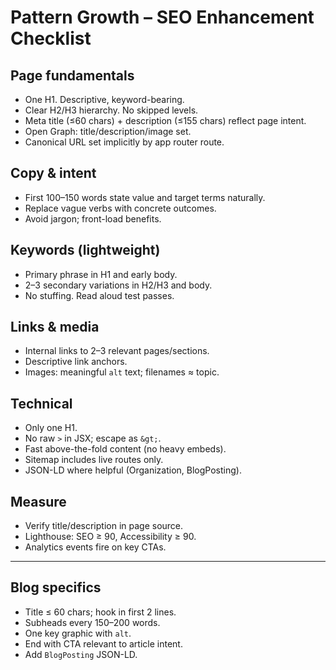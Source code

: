 # Pattern Growth – SEO Enhancement Checklist

## Page fundamentals
- One H1. Descriptive, keyword-bearing.
- Clear H2/H3 hierarchy. No skipped levels.
- Meta title (≤60 chars) + description (≤155 chars) reflect page intent.
- Open Graph: title/description/image set.
- Canonical URL set implicitly by app router route.

## Copy & intent
- First 100–150 words state value and target terms naturally.
- Replace vague verbs with concrete outcomes.
- Avoid jargon; front-load benefits.

## Keywords (lightweight)
- Primary phrase in H1 and early body.
- 2–3 secondary variations in H2/H3 and body.
- No stuffing. Read aloud test passes.

## Links & media
- Internal links to 2–3 relevant pages/sections.
- Descriptive link anchors.
- Images: meaningful `alt` text; filenames ≈ topic.

## Technical
- Only one H1.
- No raw `>` in JSX; escape as `&gt;`.
- Fast above-the-fold content (no heavy embeds).
- Sitemap includes live routes only.
- JSON-LD where helpful (Organization, BlogPosting).

## Measure
- Verify title/description in page source.
- Lighthouse: SEO ≥ 90, Accessibility ≥ 90.
- Analytics events fire on key CTAs.

---
## Blog specifics
- Title ≤ 60 chars; hook in first 2 lines.
- Subheads every 150–200 words.
- One key graphic with `alt`.
- End with CTA relevant to article intent.
- Add `BlogPosting` JSON-LD.
